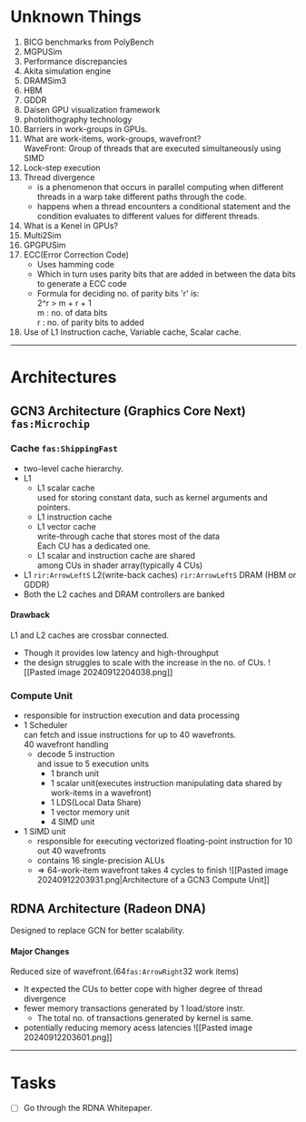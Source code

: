 # Unknown Things

1. BICG benchmarks from PolyBench
2. MGPUSim
3. Performance discrepancies
4. Akita simulation engine
5. DRAMSim3
6. HBM
7. GDDR
8. Daisen GPU visualization framework
9. photolithography technology
10. Barriers in work-groups in GPUs.
11. What are work-items, work-groups, wavefront?  
	 WaveFront: Group of threads that are executed simultaneously using SIMD
12. Lock-step execution
13. Thread divergence
	 - is a phenomenon that occurs in parallel computing when different threads in a warp take different paths through the code.
	 - happens when a thread encounters a conditional statement and the condition evaluates to different values for different threads.
14. What is a Kenel in GPUs?
15. Multi2Sim
16. GPGPUSim
17. ECC(Error Correction Code)
	 - Uses hamming code
	 - Which in turn uses parity bits that are added in between the data bits to generate a ECC code
	 - Formula for deciding no. of parity bits 'r' is:  
		2^r > m + r + 1  
		m : no. of data bits  
		r : no. of parity bits to added
18. Use of L1 Instruction cache, Variable cache, Scalar cache.

---

# Architectures

## GCN3 Architecture (Graphics Core Next) `fas:Microchip`

### Cache `fas:ShippingFast`

- two-level cache hierarchy.
- L1
	- L1 scalar cache  
	  used for storing constant data, such as kernel arguments and pointers.
	- L1 instruction cache
	- L1 vector cache  
	  write-through cache that stores most of the data  
	  Each CU has a dedicated one.
	- L1 scalar and instruction cache are shared  
	  among CUs in shader array(typically 4 CUs)
- L1 `rir:ArrowLeftS` L2(write-back caches) `rir:ArrowLeftS` DRAM (HBM or GDDR)
- Both the L2 caches and DRAM controllers are banked

#### Drawback

L1 and L2 caches are crossbar connected.

- Though it provides low latency and high-throughput
- the design struggles to scale with the increase in the no. of CUs.
![[Pasted image 20240912204038.png]]
### Compute Unit

- responsible for instruction execution and data processing
- 1 Scheduler  
  can fetch and issue instructions for up to 40 wavefronts.  
  40 wavefront handling
	- decode 5 instruction  
	  and issue to 5 execution units
		- 1 branch unit
		- 1 scalar unit(executes instruction manipulating data shared by work-items in a wavefront)
		- 1 LDS(Local Data Share)
		- 1 vector memory unit
		- 4 SIMD unit
- 1 SIMD unit
	- responsible for executing vectorized floating-point instruction for 10 out 40 wavefronts
	- contains 16 single-precision ALUs
	- => 64-work-item wavefront takes 4 cycles to finish
![[Pasted image 20240912203931.png|Architecture of a GCN3 Compute Unit]]

## RDNA Architecture (Radeon DNA)

Designed to replace GCN for better scalability.
#### Major Changes
Reduced size of wavefront.(64`fas:ArrowRight`32 work items)
- It expected the CUs to better cope with higher degree of thread divergence
- fewer memory transactions generated by 1 load/store instr.
	- The total no. of transactions generated by kernel is same.
- potentially reducing memory acess latencies
![[Pasted image 20240912203601.png]]



---

# Tasks

- [ ] Go through the RDNA Whitepaper.
